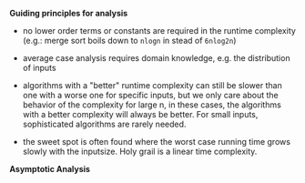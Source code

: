 **Guiding principles for analysis**

- no lower order terms or constants are required in the runtime complexity (e.g.: merge sort boils down to ```nlogn``` in stead of ```6nlog2n```)
- average case analysis requires domain knowledge, e.g. the distribution of inputs
- algorithms with a "better" runtime complexity can still be slower than one with a worse one for specific inputs, but we only care about the behavior of the complexity for large n, in these cases, the algorithms with a better complexity will always be better. For small inputs, sophisticated algorithms are rarely needed.

- the sweet spot is often found where the worst case running time grows slowly with the inputsize. Holy grail is a linear time complexity.

**Asymptotic Analysis**


